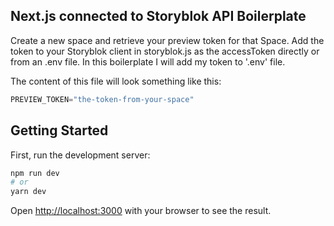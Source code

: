 ## Next.js connected to Storyblok API Boilerplate

Create a new space and retrieve your preview token for that Space. Add the token to your Storyblok client in storyblok.js as the accessToken directly or from an .env file. In this boilerplate I will add my token to '.env' file. 

The content of this file will look something like this:
```javascript
PREVIEW_TOKEN="the-token-from-your-space"
```

## Getting Started

First, run the development server:

```bash
npm run dev
# or
yarn dev
```

Open [http://localhost:3000](http://localhost:3000) with your browser to see the result.
